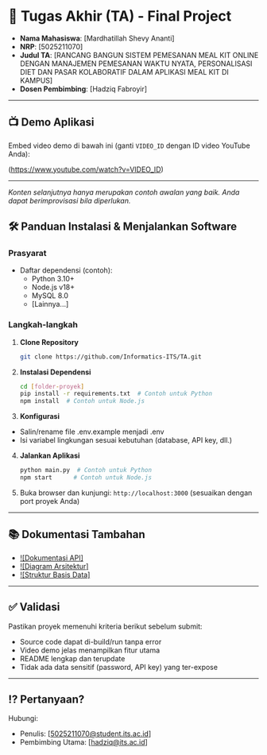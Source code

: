 # 🏁 Tugas Akhir (TA) - Final Project

- **Nama Mahasiswa**: [Mardhatillah Shevy Ananti]
- **NRP**: [5025211070]
- **Judul TA**: [RANCANG BANGUN SISTEM PEMESANAN MEAL KIT ONLINE DENGAN MANAJEMEN PEMESANAN WAKTU NYATA, PERSONALISASI DIET DAN PASAR KOLABORATIF DALAM APLIKASI MEAL KIT DI KAMPUS]
- **Dosen Pembimbing**: [Hadziq Fabroyir]

---

## 📺 Demo Aplikasi  
Embed video demo di bawah ini (ganti `VIDEO_ID` dengan ID video YouTube Anda):  

(https://www.youtube.com/watch?v=VIDEO_ID)  

---

*Konten selanjutnya hanya merupakan contoh awalan yang baik. Anda dapat berimprovisasi bila diperlukan.*

## 🛠 Panduan Instalasi & Menjalankan Software  

### Prasyarat  
- Daftar dependensi (contoh):
  - Python 3.10+
  - Node.js v18+
  - MySQL 8.0
  - [Lainnya...]

### Langkah-langkah  
1. **Clone Repository**  
   ```bash
   git clone https://github.com/Informatics-ITS/TA.git
   ```
2. **Instalasi Dependensi**
   ```bash
   cd [folder-proyek]
   pip install -r requirements.txt  # Contoh untuk Python
   npm install  # Contoh untuk Node.js
   ```
3. **Konfigurasi**
- Salin/rename file .env.example menjadi .env
- Isi variabel lingkungan sesuai kebutuhan (database, API key, dll.)
4. **Jalankan Aplikasi**
   ```bash
   python main.py  # Contoh untuk Python
   npm start      # Contoh untuk Node.js
   ```
5. Buka browser dan kunjungi: `http://localhost:3000` (sesuaikan dengan port proyek Anda)

---

## 📚 Dokumentasi Tambahan

- [![Dokumentasi API]](docs/api.md)
- [![Diagram Arsitektur]](docs/architecture.png)
- [![Struktur Basis Data]](docs/database_schema.sql)

---

## ✅ Validasi

Pastikan proyek memenuhi kriteria berikut sebelum submit:
- Source code dapat di-build/run tanpa error
- Video demo jelas menampilkan fitur utama
- README lengkap dan terupdate
- Tidak ada data sensitif (password, API key) yang ter-expose

---

## ⁉️ Pertanyaan?

Hubungi:
- Penulis: [5025211070@student.its.ac.id]
- Pembimbing Utama: [hadziq@its.ac.id]
